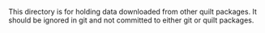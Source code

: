 This directory is for holding data downloaded from other quilt packages. It
should be ignored in git and not committed to either git or quilt packages.
